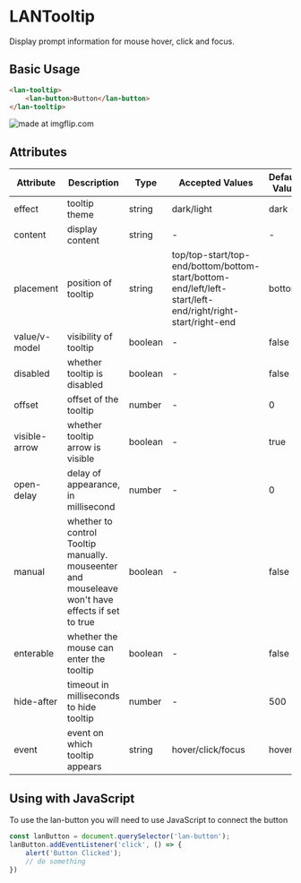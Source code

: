 # LANTooltip

Display prompt information for mouse hover, click and focus.

## Basic Usage

``` html
<lan-tooltip>
    <lan-button>Button</lan-button>
</lan-tooltip>
```

<img src="https://i.imgflip.com/32hj07.gif" title="made at imgflip.com"/>

## Attributes
| Attribute     | Description                                                                                      | Type    | Accepted Values                                                                                           | Default Value |
|---------------|--------------------------------------------------------------------------------------------------|---------|-----------------------------------------------------------------------------------------------------------|---------------|
| effect        | tooltip theme                                                                                    | string  | dark/light                                                                                                | dark          |
| content       | display content                                                                                  | string  | -                                                                                                         | -             |
| placement     | position of tooltip                                                                              | string  | top/top-start/top-end/bottom/bottom-start/bottom-end/left/left-start/left-end/right/right-start/right-end | bottom        |
| value/v-model | visibility of tooltip                                                                            | boolean | -                                                                                                         | false         |
| disabled      | whether tooltip is disabled                                                                      | boolean | -                                                                                                         | false         |
| offset        | offset of the tooltip                                                                            | number  | -                                                                                                         | 0             |
| visible-arrow | whether tooltip arrow is visible                                                                 | boolean | -                                                                                                         | true          |
| open-delay    | delay of appearance, in millisecond                                                              | number  | -                                                                                                         | 0             |
| manual        | whether to control Tooltip manually. mouseenter and mouseleave won't have effects if set to true | boolean | -                                                                                                         | false         |
| enterable     | whether the mouse can enter the tooltip                                                          | boolean | -                                                                                                         | false         |
| hide-after    | timeout in milliseconds to hide tooltip                                                          | number  | -                                                                                                         | 500           |
| event         | event on which tooltip appears                                                                   | string  | hover/click/focus                                                                                         | hover         |

## Using with JavaScript

To use the lan-button you will need to use JavaScript to connect the button

``` JavaScript
const lanButton = document.querySelector('lan-button');
lanButton.addEventListener('click', () => {
    alert('Button Clicked');
    // do something
})
```